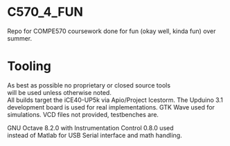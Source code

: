 # C570_4_FUN
Repo for COMPE570 coursework done for fun (okay well, kinda fun) over summer.  
  
# Tooling
As best as possible no proprietary or closed source tools  
will be used unless otherwise noted.  
All builds target the iCE40-UP5k via Apio/Project Icestorm. 
The Upduino 3.1 development board is used for real implementations.
GTK Wave used for simulations. VCD files not provided, testbenches are.  
  
GNU Octave 8.2.0 with Instrumentation Control 0.8.0 used  
instead of Matlab for USB Serial interface and math handling.
